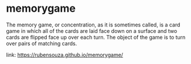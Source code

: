 # memorygame
The memory game, or concentration, as it is sometimes called, is a card game in which all of the cards are laid face down on a surface and two cards are flipped face up over each turn. The object of the game is to turn over pairs of matching cards.

link: https://rubensouza.github.io/memorygame/
